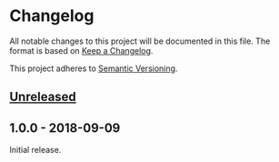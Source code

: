 # Changelog

All notable changes to this project will be documented in this file. The format
is based on [Keep a Changelog].

This project adheres to [Semantic Versioning].

## [Unreleased]

## 1.0.0 - 2018-09-09

Initial release.

[Unreleased]:   https://github.com/eBardX/XestiNotify/compare/v1.0.0...HEAD

[Keep a Changelog]:     https://keepachangelog.com
[Semantic Versioning]:  https://semver.org

